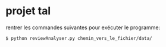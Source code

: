 # projet tal

rentrer les commandes suivantes pour exécuter le programme:
```
$ python reviewAnalyser.py chemin_vers_le_fichier/data/
```
